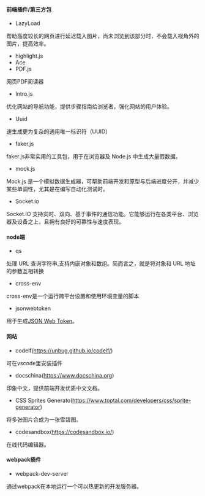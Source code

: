 #### 前端插件/第三方包

- LazyLoad

帮助高度较长的网页进行延迟载入图片，尚未浏览到该部分时，不会载入视角外的图片，提高效率。

- highlight.js
- Ace
- PDF.js

网页PDF阅读器

- Intro.js

优化网站的导航功能，提供步骤指南给浏览者，强化网站的用户体验。

- Uuid

速生成更为复杂的通用唯一标识符（UUID）

- faker.js

faker.js非常实用的工具包，用于在浏览器及 Node.js 中生成大量假数据。

- mock.js

Mock.js 是一个模拟数据生成器，可帮助前端开发和原型与后端进度分开，并减少某些单调性，尤其是在编写自动化测试时。

- Socket.io

Socket.IO 支持实时、双向、基于事件的通信功能。它能够运行在各类平台、浏览器及设备之上，且拥有良好的可靠性与速度表现。

#### node端

- qs

处理 URL 查询字符串,支持内嵌对象和数组。简而言之，就是将对象和 URL 地址的参数互相转换

- cross-env

cross-env是一个运行跨平台设置和使用环境变量的脚本

- jsonwebtoken

用于生成[JSON Web Token](https://datatracker.ietf.org/doc/html/rfc7519)。

#### 网站

- codelf(https://unbug.github.io/codelf/)

可在vscode里安装插件

- docschina(https://www.docschina.org)

印象中文，提供前端开发优质中文文档。

- CSS Sprites Generato(https://www.toptal.com/developers/css/sprite-generator)

将多张图片合成为一张雪碧图。

- codesandbox(https://codesandbox.io/)

在线代码编辑器。

#### webpack插件

- webpack-dev-server

通过webpack在本地运行一个可以热更新的开发服务器。